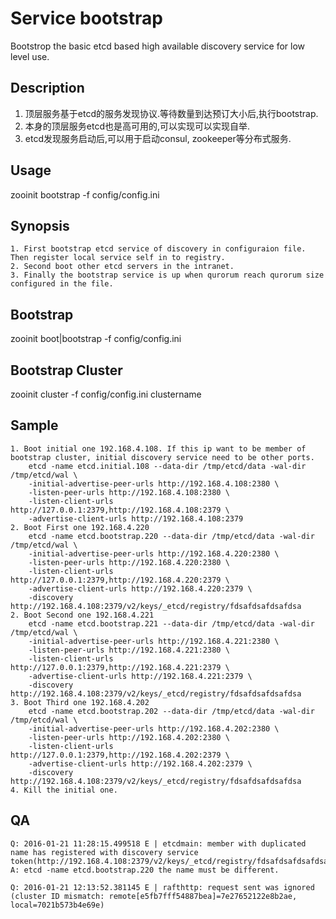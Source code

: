 # Service bootstrap

Bootstrop the basic etcd based high available discovery service for low level use.

## Description

1. 顶层服务基于etcd的服务发现协议.等待数量到达预订大小后,执行bootstrap.
2. 本身的顶层服务etcd也是高可用的,可以实现可以实现自举.
3. etcd发现服务启动后,可以用于启动consul, zookeeper等分布式服务.


## Usage

zooinit bootstrap -f config/config.ini


## Synopsis

    1. First bootstrap etcd service of discovery in configuraion file. Then register local service self in to registry.
    2. Second boot other etcd servers in the intranet.
    3. Finally the bootstrap service is up when qurorum reach qurorum size configured in the file.

## Bootstrap

zooinit boot|bootstrap -f config/config.ini


## Bootstrap Cluster

zooinit cluster -f config/config.ini clustername

## Sample

    1. Boot initial one 192.168.4.108. If this ip want to be member of bootstrap cluster, initial discovery service need to be other ports.
        etcd -name etcd.initial.108 --data-dir /tmp/etcd/data -wal-dir /tmp/etcd/wal \
        -initial-advertise-peer-urls http://192.168.4.108:2380 \
        -listen-peer-urls http://192.168.4.108:2380 \
        -listen-client-urls http://127.0.0.1:2379,http://192.168.4.108:2379 \
        -advertise-client-urls http://192.168.4.108:2379
    2. Boot First one 192.168.4.220
        etcd -name etcd.bootstrap.220 --data-dir /tmp/etcd/data -wal-dir /tmp/etcd/wal \
        -initial-advertise-peer-urls http://192.168.4.220:2380 \
        -listen-peer-urls http://192.168.4.220:2380 \
        -listen-client-urls http://127.0.0.1:2379,http://192.168.4.220:2379 \
        -advertise-client-urls http://192.168.4.220:2379 \
        -discovery http://192.168.4.108:2379/v2/keys/_etcd/registry/fdsafdsafdsafdsa
    2. Boot Second one 192.168.4.221
        etcd -name etcd.bootstrap.221 --data-dir /tmp/etcd/data -wal-dir /tmp/etcd/wal \
        -initial-advertise-peer-urls http://192.168.4.221:2380 \
        -listen-peer-urls http://192.168.4.221:2380 \
        -listen-client-urls http://127.0.0.1:2379,http://192.168.4.221:2379 \
        -advertise-client-urls http://192.168.4.221:2379 \
        -discovery http://192.168.4.108:2379/v2/keys/_etcd/registry/fdsafdsafdsafdsa
    3. Boot Third one 192.168.4.202
        etcd -name etcd.bootstrap.202 --data-dir /tmp/etcd/data -wal-dir /tmp/etcd/wal \
        -initial-advertise-peer-urls http://192.168.4.202:2380 \
        -listen-peer-urls http://192.168.4.202:2380 \
        -listen-client-urls http://127.0.0.1:2379,http://192.168.4.202:2379 \
        -advertise-client-urls http://192.168.4.202:2379 \
        -discovery http://192.168.4.108:2379/v2/keys/_etcd/registry/fdsafdsafdsafdsa
    4. Kill the initial one.


## QA
    Q: 2016-01-21 11:28:15.499518 E | etcdmain: member with duplicated name has registered with discovery service token(http://192.168.4.108:2379/v2/keys/_etcd/registry/fdsafdsafdsafdsa).
    A: etcd -name etcd.bootstrap.220 the name must be different.

    Q: 2016-01-21 12:13:52.381145 E | rafthttp: request sent was ignored (cluster ID mismatch: remote[e5fb7fff54887bea]=7e27652122e8b2ae, local=7021b573b4e69e)